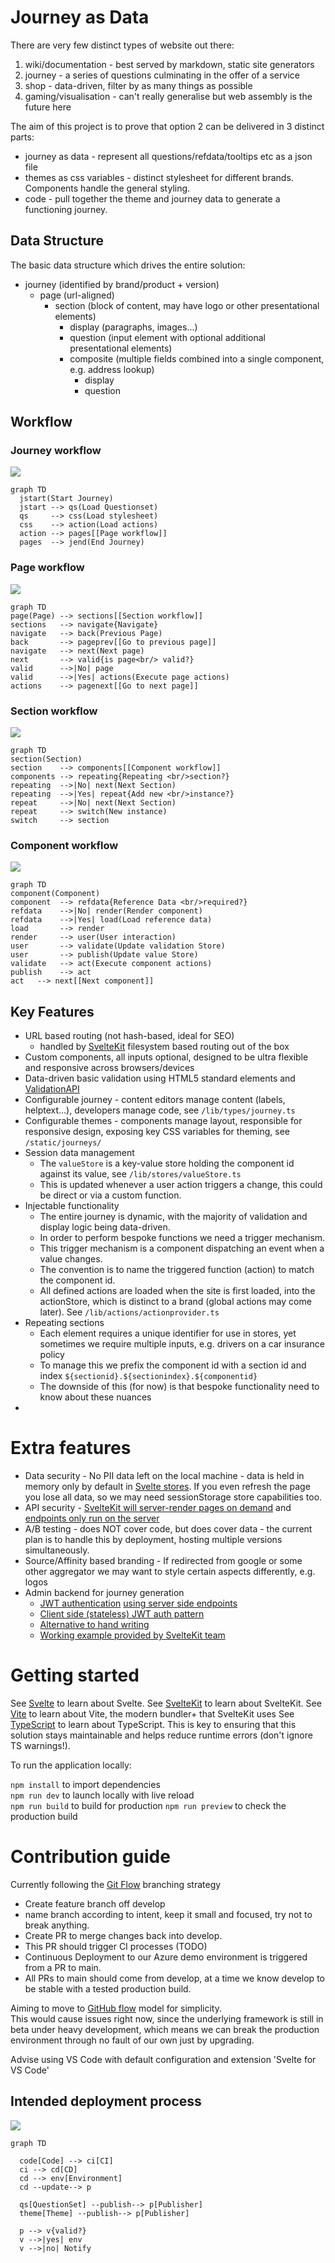 # Journey as Data

There are very few distinct types of website out there:
1. wiki/documentation - best served by markdown, static site generators
1. journey - a series of questions culminating in the offer of a service
1. shop - data-driven, filter by as many things as possible
1. gaming/visualisation - can't really generalise but web assembly is the future here

The aim of this project is to prove that option 2 can be delivered in 3 distinct parts:
- journey as data - represent all questions/refdata/tooltips etc as a json file
- themes as css variables - distinct stylesheet for different brands.  Components handle the general styling.
- code - pull together the theme and journey data to generate a functioning journey.


## Data Structure

The basic data structure which drives the entire solution:

- journey (identified by brand/product + version)
  - page (url-aligned)
    - section (block of content, may have logo or other presentational elements)
      - display (paragraphs, images...)
      - question (input element with optional additional presentational elements)
      - composite (multiple fields combined into a single component, e.g. address lookup)
        - display
        - question 


## Workflow

### Journey workflow

[![](https://mermaid.ink/img/eyJjb2RlIjoiZ3JhcGggVERcbiAganN0YXJ0KFN0YXJ0IEpvdXJuZXkpXG4gIGpzdGFydCAtLT4gcXMoTG9hZCBRdWVzdGlvbnNldClcbiAgcXMgICAgIC0tPiBjc3MoTG9hZCBzdHlsZXNoZWV0KVxuICBjc3MgICAgLS0-IGFjdGlvbihMb2FkIGFjdGlvbnMpXG4gIGFjdGlvbiAtLT4gcGFnZXNbW1BhZ2Ugd29ya2Zsb3ddXVxuICBwYWdlcyAgLS0-IGplbmQoRW5kIEpvdXJuZXkpIiwibWVybWFpZCI6eyJ0aGVtZSI6ImRlZmF1bHQifSwidXBkYXRlRWRpdG9yIjpmYWxzZX0)](https://mermaid-js.github.io/mermaid-live-editor/#/edit/eyJjb2RlIjoiZ3JhcGggVERcbiAganN0YXJ0KFN0YXJ0IEpvdXJuZXkpXG4gIGpzdGFydCAtLT4gcXMoTG9hZCBRdWVzdGlvbnNldClcbiAgcXMgICAgIC0tPiBjc3MoTG9hZCBzdHlsZXNoZWV0KVxuICBjc3MgICAgLS0-IGFjdGlvbihMb2FkIGFjdGlvbnMpXG4gIGFjdGlvbiAtLT4gcGFnZXNbW1BhZ2Ugd29ya2Zsb3ddXVxuICBwYWdlcyAgLS0-IGplbmQoRW5kIEpvdXJuZXkpIiwibWVybWFpZCI6eyJ0aGVtZSI6ImRlZmF1bHQifSwidXBkYXRlRWRpdG9yIjpmYWxzZX0)
```
graph TD
  jstart(Start Journey)
  jstart --> qs(Load Questionset)
  qs     --> css(Load stylesheet)
  css    --> action(Load actions)
  action --> pages[[Page workflow]]
  pages  --> jend(End Journey)
```

### Page workflow
[![](https://mermaid.ink/img/eyJjb2RlIjoiZ3JhcGggVERcbnBhZ2UoUGFnZSkgLS0-IHNlY3Rpb25zW1tTZWN0aW9uIHdvcmtmbG93XV1cbnNlY3Rpb25zIC0tPiBuYXZpZ2F0ZXtOYXZpZ2F0ZX1cbm5hdmlnYXRlIC0tPiBiYWNrKFByZXZpb3VzIFBhZ2UpXG5iYWNrIC0tPiBwYWdlcHJldltbR28gdG8gcHJldmlvdXMgcGFnZV1dXG5uYXZpZ2F0ZSAtLT4gbmV4dChOZXh0IHBhZ2UpXG5uZXh0IC0tPiB2YWxpZHtpcyBwYWdlPGJyLz4gdmFsaWQ_fVxudmFsaWQgLS0-fE5vfCBwYWdlXG52YWxpZCAgICAgIC0tPnxZZXN8IGFjdGlvbnMoRXhlY3V0ZSBwYWdlIGFjdGlvbnMpXG5hY3Rpb25zICAgIC0tPiBwYWdlbmV4dFtbR28gdG8gbmV4dCBwYWdlXV1cbiIsIm1lcm1haWQiOnsidGhlbWUiOiJkZWZhdWx0In0sInVwZGF0ZUVkaXRvciI6ZmFsc2V9)](https://mermaid-js.github.io/mermaid-live-editor/#/edit/eyJjb2RlIjoiZ3JhcGggVERcbnBhZ2UoUGFnZSkgLS0-IHNlY3Rpb25zW1tTZWN0aW9uIHdvcmtmbG93XV1cbnNlY3Rpb25zIC0tPiBuYXZpZ2F0ZXtOYXZpZ2F0ZX1cbm5hdmlnYXRlIC0tPiBiYWNrKFByZXZpb3VzIFBhZ2UpXG5iYWNrIC0tPiBwYWdlcHJldltbR28gdG8gcHJldmlvdXMgcGFnZV1dXG5uYXZpZ2F0ZSAtLT4gbmV4dChOZXh0IHBhZ2UpXG5uZXh0IC0tPiB2YWxpZHtpcyBwYWdlPGJyLz4gdmFsaWQ_fVxudmFsaWQgLS0-fE5vfCBwYWdlXG52YWxpZCAgICAgIC0tPnxZZXN8IGFjdGlvbnMoRXhlY3V0ZSBwYWdlIGFjdGlvbnMpXG5hY3Rpb25zICAgIC0tPiBwYWdlbmV4dFtbR28gdG8gbmV4dCBwYWdlXV1cbiIsIm1lcm1haWQiOnsidGhlbWUiOiJkZWZhdWx0In0sInVwZGF0ZUVkaXRvciI6ZmFsc2V9)

```
graph TD
page(Page) --> sections[[Section workflow]]
sections   --> navigate{Navigate}
navigate   --> back(Previous Page)
back       --> pageprev[[Go to previous page]]
navigate   --> next(Next page)
next       --> valid{is page<br/> valid?}
valid      -->|No| page
valid      -->|Yes| actions(Execute page actions)
actions    --> pagenext[[Go to next page]]
```

### Section workflow
[![](https://mermaid.ink/img/eyJjb2RlIjoiZ3JhcGggVERcbnNlY3Rpb24oU2VjdGlvbilcbnNlY3Rpb24gICAgLS0-IGNvbXBvbmVudHNbW0NvbXBvbmVudCB3b3JrZmxvd11dXG5jb21wb25lbnRzIC0tPiByZXBlYXRpbmd7UmVwZWF0aW5nIDxici8-c2VjdGlvbj99XG5yZXBlYXRpbmcgIC0tPnxOb3wgbmV4dChOZXh0IFNlY3Rpb24pXG5yZXBlYXRpbmcgIC0tPnxZZXN8IHJlcGVhdHtBZGQgbmV3IDxici8-aW5zdGFuY2U_fVxucmVwZWF0ICAgICAtLT58Tm98IG5leHQoTmV4dCBTZWN0aW9uKVxucmVwZWF0ICAgICAtLT4gc3dpdGNoKE5ldyBpbnN0YW5jZSlcbnN3aXRjaCAgICAgLS0-IHNlY3Rpb24iLCJtZXJtYWlkIjp7InRoZW1lIjoiZGVmYXVsdCJ9LCJ1cGRhdGVFZGl0b3IiOmZhbHNlfQ)](https://mermaid-js.github.io/mermaid-live-editor/#/edit/eyJjb2RlIjoiZ3JhcGggVERcbnNlY3Rpb24oU2VjdGlvbilcbnNlY3Rpb24gICAgLS0-IGNvbXBvbmVudHNbW0NvbXBvbmVudCB3b3JrZmxvd11dXG5jb21wb25lbnRzIC0tPiByZXBlYXRpbmd7UmVwZWF0aW5nIDxici8-c2VjdGlvbj99XG5yZXBlYXRpbmcgIC0tPnxOb3wgbmV4dChOZXh0IFNlY3Rpb24pXG5yZXBlYXRpbmcgIC0tPnxZZXN8IHJlcGVhdHtBZGQgbmV3IDxici8-aW5zdGFuY2U_fVxucmVwZWF0ICAgICAtLT58Tm98IG5leHQoTmV4dCBTZWN0aW9uKVxucmVwZWF0ICAgICAtLT4gc3dpdGNoKE5ldyBpbnN0YW5jZSlcbnN3aXRjaCAgICAgLS0-IHNlY3Rpb24iLCJtZXJtYWlkIjp7InRoZW1lIjoiZGVmYXVsdCJ9LCJ1cGRhdGVFZGl0b3IiOmZhbHNlfQ)

```
graph TD
section(Section)
section    --> components[[Component workflow]]
components --> repeating{Repeating <br/>section?}
repeating  -->|No| next(Next Section)
repeating  -->|Yes| repeat{Add new <br/>instance?}
repeat     -->|No| next(Next Section)
repeat     --> switch(New instance)
switch     --> section
```

### Component workflow
[![](https://mermaid.ink/img/eyJjb2RlIjoiZ3JhcGggVERcbmNvbXBvbmVudChDb21wb25lbnQpXG5jb21wb25lbnQgIC0tPiByZWZkYXRhe1JlZmVyZW5jZSBEYXRhIDxici8-cmVxdWlyZWQ_fVxucmVmZGF0YSAgICAtLT58Tm98IHJlbmRlcihSZW5kZXIgY29tcG9uZW50KVxucmVmZGF0YSAgICAtLT58WWVzfCBsb2FkKExvYWQgcmVmZXJlbmNlIGRhdGEpXG5sb2FkICAgICAgIC0tPiByZW5kZXJcbnJlbmRlciAgICAgLS0-IHVzZXIoVXNlciBpbnRlcmFjdGlvbilcbnVzZXIgICAgICAgLS0-IHZhbGlkYXRlKFVwZGF0ZSB2YWxpZGF0aW9uIFN0b3JlKVxudXNlciAgICAgICAtLT4gcHVibGlzaChVcGRhdGUgdmFsdWUgU3RvcmUpXG52YWxpZGF0ZSAgIC0tPiBhY3QoRXhlY3V0ZSBjb21wb25lbnQgYWN0aW9ucylcbnB1Ymxpc2ggICAgLS0-IGFjdFxuYWN0ICAgLS0-IG5leHRbW05leHQgY29tcG9uZW50XV1cbiIsIm1lcm1haWQiOnsidGhlbWUiOiJkZWZhdWx0In0sInVwZGF0ZUVkaXRvciI6ZmFsc2V9)](https://mermaid-js.github.io/mermaid-live-editor/#/edit/eyJjb2RlIjoiZ3JhcGggVERcbmNvbXBvbmVudChDb21wb25lbnQpXG5jb21wb25lbnQgIC0tPiByZWZkYXRhe1JlZmVyZW5jZSBEYXRhIDxici8-cmVxdWlyZWQ_fVxucmVmZGF0YSAgICAtLT58Tm98IHJlbmRlcihSZW5kZXIgY29tcG9uZW50KVxucmVmZGF0YSAgICAtLT58WWVzfCBsb2FkKExvYWQgcmVmZXJlbmNlIGRhdGEpXG5sb2FkICAgICAgIC0tPiByZW5kZXJcbnJlbmRlciAgICAgLS0-IHVzZXIoVXNlciBpbnRlcmFjdGlvbilcbnVzZXIgICAgICAgLS0-IHZhbGlkYXRlKFVwZGF0ZSB2YWxpZGF0aW9uIFN0b3JlKVxudXNlciAgICAgICAtLT4gcHVibGlzaChVcGRhdGUgdmFsdWUgU3RvcmUpXG52YWxpZGF0ZSAgIC0tPiBhY3QoRXhlY3V0ZSBjb21wb25lbnQgYWN0aW9ucylcbnB1Ymxpc2ggICAgLS0-IGFjdFxuYWN0ICAgLS0-IG5leHRbW05leHQgY29tcG9uZW50XV1cbiIsIm1lcm1haWQiOnsidGhlbWUiOiJkZWZhdWx0In0sInVwZGF0ZUVkaXRvciI6ZmFsc2V9)

```
graph TD
component(Component)
component  --> refdata{Reference Data <br/>required?}
refdata    -->|No| render(Render component)
refdata    -->|Yes| load(Load reference data)
load       --> render
render     --> user(User interaction)
user       --> validate(Update validation Store)
user       --> publish(Update value Store)
validate   --> act(Execute component actions)
publish    --> act
act   --> next[[Next component]]
```

## Key Features

- URL based routing (not hash-based, ideal for SEO) 
  - handled by [SvelteKit](https://kit.svelte.dev) filesystem based routing out of the box
- Custom components, all inputs optional, designed to be ultra flexible and responsive across browsers/devices
- Data-driven basic validation using HTML5 standard elements and [ValidationAPI](https://developer.mozilla.org/en-US/docs/Learn/Forms/Form_validation#the_constraint_validation_api)
- Configurable journey - content editors manage content (labels, helptext...), developers manage code, see `/lib/types/journey.ts`
- Configurable themes - components manage layout, responsible for responsive design, exposing key CSS variables for theming, see `/static/journeys/`
- Session data management
  - The `valueStore` is a key-value store holding the component id against its value, see `/lib/stores/valueStore.ts`
  - This is updated whenever a user action triggers a change, this could be direct or via a custom function.
- Injectable functionality
  - The entire journey is dynamic, with the majority of validation and display logic being data-driven.
  - In order to perform bespoke functions we need a trigger mechanism.  
  - This trigger mechanism is a component dispatching an event when a value changes.
  - The convention is to name the triggered function (action) to match the component id.
  - All defined actions are loaded when the site is first loaded, into the actionStore, which is distinct to a brand (global actions may come later).  See `/lib/actions/actionprovider.ts`
- Repeating sections
  - Each element requires a unique identifier for use in stores, yet sometimes we require multiple inputs, e.g. drivers on a car insurance policy
  - To manage this we prefix the component id with a section id and index `${sectionid}.${sectionindex}.${componentid}`
  - The downside of this (for now) is that bespoke functionality need to know about these nuances
- 


# Extra features


- Data security - No PII data left on the local machine - data is held in memory only by default in [Svelte stores](https://svelte.dev/docs#svelte_store).
  If you even refresh the page you lose all data, so we may need sessionStorage store capabilities too.
- API security - [SvelteKit will server-render pages on demand](https://kit.svelte.dev/docs#ssr-and-javascript) and [endpoints only run on the server](https://kit.svelte.dev/docs#routing-endpoints)
- A/B testing - does NOT cover code, but does cover data - the current plan is to handle this by deployment, hosting multiple versions simultaneously.
- Source/Affinity based branding - If redirected from google or some other aggregator we may want to style certain aspects differently, e.g. logos
- Admin backend for journey generation
  - [JWT authentication](https://www.npmjs.com/package/jsonwebtoken) [using server side endpoints](https://stackoverflow.com/questions/67255874/where-should-i-refresh-my-jwt-in-sveltekit)
  - [Client side (stateless) JWT auth pattern](https://www.caktusgroup.com/blog/2020/10/20/jwt-authentication-rethinking-pattern/)
  - [Alternative to hand writing](https://www.npmjs.com/package/svelte-kit-cookie-session)
  - [Working example provided by SvelteKit team](https://github.com/sveltejs/realworld)


# Getting started

See [Svelte](https://svelte.dev) to learn about Svelte.
See [SvelteKit](https://kit.svelte.dev) to learn about SvelteKit.
See [Vite](https://vitejs.dev/) to learn about Vite, the modern bundler+ that SvelteKit uses
See [TypeScript](https://www.typescriptlang.org/) to learn about TypeScript.  This is key to ensuring that this solution stays maintainable and helps reduce runtime errors (don't ignore TS warnings!).

To run the application locally:

`npm install` to import dependencies  
`npm run dev` to launch locally with live reload  
`npm run build` to build for production
`npm run preview` to check the production build


# Contribution guide

Currently following the [Git Flow](https://www.atlassian.com/git/tutorials/comparing-workflows/gitflow-workflow) branching strategy 
  - Create feature branch off develop  
  - name branch according to intent, keep it small and focused, try not to break anything.  
  - Create PR to merge changes back into develop.  
  - This PR should trigger CI processes (TODO)
  - Continuous Deployment to our Azure demo environment is triggered from a PR to main.  
  - All PRs to main should come from develop, at a time we know develop to be stable with a tested production build.

Aiming to move to [GitHub flow](https://guides.github.com/introduction/flow/) model for simplicity.  
This would cause issues right now, since the underlying framework is still in beta under heavy development, which means we can break the production environment through no fault of our own just by upgrading.

Advise using VS Code with default configuration and extension 'Svelte for VS Code'


## Intended deployment process


[![](https://mermaid.ink/img/eyJjb2RlIjoiZ3JhcGggVERcblxuICBjb2RlW0NvZGVdIC0tPiBjaVtDSV1cbiAgY2kgLS0-IGNkW0NEXVxuICBjZCAtLT4gZW52W0Vudmlyb25tZW50XVxuICBjZCAtLXVwZGF0ZS0tPiBwXG5cbiAgcXNbUXVlc3Rpb25TZXRdIC0tcHVibGlzaC0tPiBwW1B1Ymxpc2hlcl1cbiAgdGhlbWVbVGhlbWVdIC0tcHVibGlzaC0tPiBwW1B1Ymxpc2hlcl1cblxuICBwIC0tPiB2e3ZhbGlkP31cbiAgdiAtLT58eWVzfCBlbnZcbiAgdiAtLT58bm98IE5vdGlmeSIsIm1lcm1haWQiOnsidGhlbWUiOiJkZWZhdWx0In0sInVwZGF0ZUVkaXRvciI6ZmFsc2V9)](https://mermaid-js.github.io/mermaid-live-editor/#/edit/eyJjb2RlIjoiZ3JhcGggVERcblxuICBjb2RlW0NvZGVdIC0tPiBjaVtDSV1cbiAgY2kgLS0-IGNkW0NEXVxuICBjZCAtLT4gZW52W0Vudmlyb25tZW50XVxuICBjZCAtLXVwZGF0ZS0tPiBwXG5cbiAgcXNbUXVlc3Rpb25TZXRdIC0tcHVibGlzaC0tPiBwW1B1Ymxpc2hlcl1cbiAgdGhlbWVbVGhlbWVdIC0tcHVibGlzaC0tPiBwW1B1Ymxpc2hlcl1cblxuICBwIC0tPiB2e3ZhbGlkP31cbiAgdiAtLT58eWVzfCBlbnZcbiAgdiAtLT58bm98IE5vdGlmeSIsIm1lcm1haWQiOnsidGhlbWUiOiJkZWZhdWx0In0sInVwZGF0ZUVkaXRvciI6ZmFsc2V9)
```
graph TD

  code[Code] --> ci[CI]
  ci --> cd[CD]
  cd --> env[Environment]
  cd --update--> p

  qs[QuestionSet] --publish--> p[Publisher]
  theme[Theme] --publish--> p[Publisher]

  p --> v{valid?}
  v -->|yes| env
  v -->|no| Notify
```
